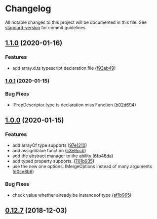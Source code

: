 # Changelog

All notable changes to this project will be documented in this file. See [standard-version](https://github.com/conventional-changelog/standard-version) for commit guidelines.

## [1.1.0](https://github.com/snowyu/property-manager.js/compare/v1.0.1...v1.1.0) (2020-01-16)


### Features

* add array.d.ts typescript declaration file ([f93ab49](https://github.com/snowyu/property-manager.js/commit/f93ab4929b0ab39202d8598233e7c2f199af20eb))

### [1.0.1](https://github.com/snowyu/property-manager.js/compare/v1.0.0...v1.0.1) (2020-01-15)


### Bug Fixes

* IPropDescriptor.type ts declaration miss Function ([b02d694](https://github.com/snowyu/property-manager.js/commit/b02d694f7f442803ff83e172517329372b4abc59))

## [1.0.0](https://github.com/snowyu/property-manager.js/compare/v0.12.7...v1.0.0) (2020-01-15)


### Features

* add arrayOf type supports ([97e1210](https://github.com/snowyu/property-manager.js/commit/97e1210f3c7be9d91a8d8a7595d40e34d0a01349))
* add assignValue function ([c3e9ccb](https://github.com/snowyu/property-manager.js/commit/c3e9ccb6f21b9aa27b140a58a28368ec5e1c9281))
* add the abstract manager to the ability ([6fb46da](https://github.com/snowyu/property-manager.js/commit/6fb46da8595d006e775c751d05a4a41da0d70fb1))
* add typed property supports. ([701b935](https://github.com/snowyu/property-manager.js/commit/701b9352ee2db44a547bcdcb308af591c6ac036f))
* use the new one options: IMergeOptions instead of many arguments ([e0ce8b6](https://github.com/snowyu/property-manager.js/commit/e0ce8b67387be896fdaa0740a8cb3d75ba0c03b2))


### Bug Fixes

* check value whether already be instanceof type ([af1b965](https://github.com/snowyu/property-manager.js/commit/af1b9655dcca5d084feb860920012156ca320fd5))

<a name="0.12.7"></a>
## [0.12.7](https://github.com/snowyu/property-manager.js/compare/v0.12.6...v0.12.7) (2018-12-03)
